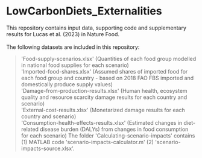 # LowCarbonDiets_Externalities
This repository contains input data, supporting code and supplementary results for Lucas et al. (2023) in Nature Food.<br>
<br>
The following datasets are included in this repository:<br/>
>'Food-supply-scenarios.xlsx' (Quantities of each food group modelled in national food supplies for each scenario) <br/>
>'Imported-food-shares.xlsx' (Assumed shares of imported food for each food group and country - based on 2018 FAO FBS imported and domestically produce supply values) <br/>
>'Damage-from-production-results.xlsx' (Human health, ecosystem quality and resource scarcity damage results for each country and scenario) <br/>
>'External-cost-results.xlsx' (Monetarized damage results for each country and scenario)<br/>
>'Consumption-health-effects-results.xlsx' (Estimated changes in diet-related disease burden (DALYs) from changes in food consumption for each scenario) 
>The folder 'Calculating-scenario-impacts' contains (1) MATLAB code 'scenario-impacts-calculator.m' (2) 'scenario-impacts-source.xlsx'.
